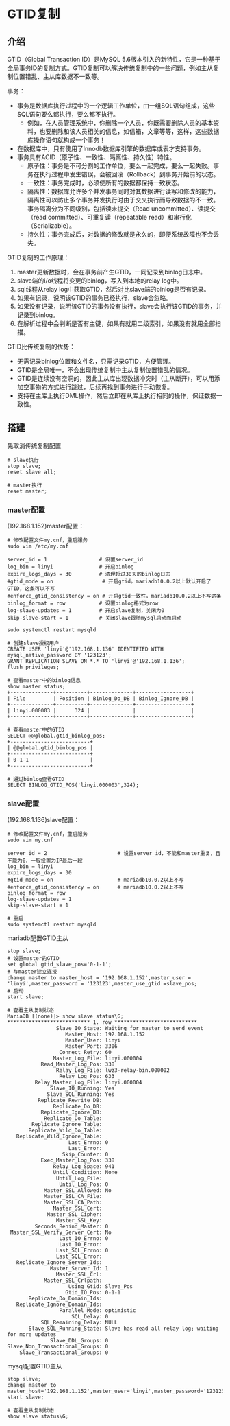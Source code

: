 # GTID复制

## 介绍
GTID（Global Transaction ID）是MySQL 5.6版本引入的新特性，它是一种基于全局事务ID的复制方式。GTID复制可以解决传统复制中的一些问题，例如主从复制位置错乱、主从库数据不一致等。

事务：
- 事务是数据库执行过程中的一个逻辑工作单位，由一组SQL语句组成，这些SQL语句要么都执行，要么都不执行。
    - 例如，在人员管理系统中，你删除一个人员，你既需要删除人员的基本资料，也要删除和该人员相关的信息，如信箱，文章等等，这样，这些数据库操作语句就构成一个事务！
- 在数据库中，只有使用了Innodb数据库引擎的数据库或表才支持事务。
- 事务具有ACID（原子性、一致性、隔离性、持久性）特性。
    - 原子性：事务是不可分割的工作单位，要么一起完成，要么一起失败。事务在执行过程中发生错误，会被回滚（Rollback）到事务开始前的状态。
    - 一致性：事务完成时，必须使所有的数据都保持一致状态。
    - 隔离性：数据库允许多个并发事务同时对其数据进行读写和修改的能力，隔离性可以防止多个事务并发执行时由于交叉执行而导致数据的不一致。事务隔离分为不同级别，包括读未提交（Read uncommitted）、读提交（read committed）、可重复读（repeatable read）和串行化（Serializable）。
    - 持久性：事务完成后，对数据的修改就是永久的，即便系统故障也不会丢失。


GTID复制的工作原理：
1. master更新数据时，会在事务前产生GTID，一同记录到binlog日志中。
2. slave端的i/o线程将变更的binlog，写入到本地的relay log中。
3. sql线程从relay log中获取GTID，然后对比slave端的binlog是否有记录。
4. 如果有记录，说明该GTID的事务已经执行，slave会忽略。
5. 如果没有记录，说明该GTID的事务没有执行，slave会执行该GTID的事务，并记录到binlog。
6. 在解析过程中会判断是否有主键，如果有就用二级索引，如果没有就用全部扫描。

GTID比传统复制的优势：
- 无需记录binlog位置和文件名，只需记录GTID，方便管理。
- GTID是全局唯一，不会出现传统复制中主从复制位置错乱的情况。
- GTID是连续没有空洞的，因此主从库出现数据冲突时（主从断开），可以用添加空事物的方式进行跳过，后续再找到事务进行手动恢复。
- 支持在主库上执行DML操作，然后立即在从库上执行相同的操作，保证数据一致性。

## 搭建

先取消传统复制配置
```
# slave执行
stop slave;
reset slave all;

# master执行
reset master;
```

### master配置

(192.168.1.152)master配置：
```
# 修改配置文件my.cnf，重启服务
sudo vim /etc/my.cnf

server_id = 1                 # 设置server_id
log_bin = linyi               # 开启binlog
expire_logs_days = 30         # 清理超过30天的binlog日志
#gtid_mode = on                # 开启gtid。mariadb10.0.2以上默认开启了GTID，这条可以不写
#enforce_gtid_consistency = on # 开启gtid一致性，mariadb10.0.2以上不写这条
binlog_format = row           # 设置binlog格式为row
log-slave-updates = 1         # 开启slave复制，关闭为0
skip-slave-start = 1          # 关闭slave跟随mysql启动而启动

sudo systemctl restart mysqld

# 创建slave授权用户
CREATE USER 'linyi'@'192.168.1.136' IDENTIFIED WITH mysql_native_password BY '123123';
GRANT REPLICATION SLAVE ON *.* TO 'linyi'@'192.168.1.136';
flush privileges;

# 查看master中的binlog信息
show master status;
+--------------+----------+--------------+------------------+
| File         | Position | Binlog_Do_DB | Binlog_Ignore_DB |
+--------------+----------+--------------+------------------+
| linyi.000003 |      324 |              |                  |
+--------------+----------+--------------+------------------+

# 查看master中的GTID
SELECT @@global.gtid_binlog_pos;
+--------------------------+
| @@global.gtid_binlog_pos |
+--------------------------+
| 0-1-1                    |
+--------------------------+

# 通过binlog查看GTID
SELECT BINLOG_GTID_POS('linyi.000003',324);

```

### slave配置
(192.168.1.136)slave配置：
```
# 修改配置文件my.cnf，重启服务
sudo vim my.cnf

server_id = 2                       # 设置server_id，不能和master重复，且不能为0，一般设置为IP最后一段
log_bin = linyi
expire_logs_days = 30
#gtid_mode = on                     # mariadb10.0.2以上不写
#enforce_gtid_consistency = on      # mariadb10.0.2以上不写 
binlog_format = row
log-slave-updates = 1
skip-slave-start = 1

# 重启
sudo systemctl restart mysqld
```

mariadb配置GTID主从
```
stop slave;
# 设置master的GTID
set global gtid_slave_pos='0-1-1';
# 与master建立连接
change master to master_host = '192.168.1.152',master_user = 'linyi',master_password = '123123',master_use_gtid =slave_pos;
# 启动
start slave;

# 查看主从复制状态
MariaDB [(none)]> show slave status\G;
*************************** 1. row ***************************
                Slave_IO_State: Waiting for master to send event
                   Master_Host: 192.168.1.152
                   Master_User: linyi
                   Master_Port: 3306
                 Connect_Retry: 60
               Master_Log_File: linyi.000004
           Read_Master_Log_Pos: 338
                Relay_Log_File: lwz3-relay-bin.000002
                 Relay_Log_Pos: 633
         Relay_Master_Log_File: linyi.000004
              Slave_IO_Running: Yes
             Slave_SQL_Running: Yes
          Replicate_Rewrite_DB:
               Replicate_Do_DB:
           Replicate_Ignore_DB:
            Replicate_Do_Table:
        Replicate_Ignore_Table:
       Replicate_Wild_Do_Table:
   Replicate_Wild_Ignore_Table:
                    Last_Errno: 0
                    Last_Error:
                  Skip_Counter: 0
           Exec_Master_Log_Pos: 338
               Relay_Log_Space: 941
               Until_Condition: None
                Until_Log_File:
                 Until_Log_Pos: 0
            Master_SSL_Allowed: No
            Master_SSL_CA_File:
            Master_SSL_CA_Path:
               Master_SSL_Cert:
             Master_SSL_Cipher:
                Master_SSL_Key:
         Seconds_Behind_Master: 0
 Master_SSL_Verify_Server_Cert: No
                 Last_IO_Errno: 0
                 Last_IO_Error:
                Last_SQL_Errno: 0
                Last_SQL_Error:
   Replicate_Ignore_Server_Ids:
              Master_Server_Id: 1
                Master_SSL_Crl:
            Master_SSL_Crlpath:
                    Using_Gtid: Slave_Pos
                   Gtid_IO_Pos: 0-1-1
       Replicate_Do_Domain_Ids:
   Replicate_Ignore_Domain_Ids:
                 Parallel_Mode: optimistic
                     SQL_Delay: 0
           SQL_Remaining_Delay: NULL
       Slave_SQL_Running_State: Slave has read all relay log; waiting for more updates
              Slave_DDL_Groups: 0
Slave_Non_Transactional_Groups: 0
    Slave_Transactional_Groups: 0
```

mysql配置GTID主从
```
stop slave;
change master to master_host='192.168.1.152',master_user='linyi',master_password='123123',master_auto_position=1,master_connect_retry=10;
start slave;

# 查看主从复制状态
show slave status\G;
```